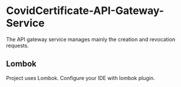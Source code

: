 # CovidCertificate-API-Gateway-Service

The API gateway service manages mainly the creation and revocation requests. 

## Lombok
Project uses Lombok. Configure your IDE with lombok plugin.
